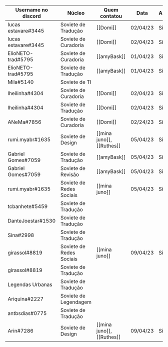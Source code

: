 | Username no discord | Núcleo | Quem contatou | Data | Aprovado |
| ------- | ------- | ------- | ------- | ------- |
|lucas estavare#3445 | Soviete de Tradução |[[Domi]] |02/04/23 |Sim|
|lucas estavare#3445 | Soviete de Curadoria |[[Domi]] |02/04/23 |Sim|
|ElioNETO-trad#5795 | Soviete de Curadoria | [[amyBask]] |01/04/23  |Sim |
|ElioNETO-trad#5795 | Soviete de Tradução | [[amyBask]] |01/04/23  |Sim  |
|Мilа#5140 | Soviete de TI |  |  |  |
|lheilinha#4304 | Soviete de Curadoria |[[Domi]] |02/04/23 |Sim|
|lheilinha#4304 | Soviete de Tradução |[[Domi]] |02/04/23 |Sim|
|ANeMa#7856 | Soviete de Curadoria |[[Domi]] |02/24/23 |Sim |
|rumi.myabr#1635 | Soviete de Design |[[mina juno]], [[Ruthes]]| 05/04/23 |Sim |
|Gabriel Gomes#7059 | Soviete de Tradução |[[amyBask]]  |  05/04/23 |Sim  |
|Gabriel Gomes#7059 | Soviete de Revisão | [[amyBask]] | 05/04/23  | Sim |
|rumi.myabr#1635 | Soviete de Redes Sociais |[[mina juno]] |05/04/23 |Sim |
|tcbanhete#5459 | Soviete de Tradução |  |  |  |
|DanteJoestar#1530 | Soviete de Tradução |  |  |  |
|Sina#2998 | Soviete de Tradução |  |  |  |
|girassol#8819 | Soviete de Redes Sociais |[[mina juno]] |09/04/23 |Sim |
|girassol#8819 | Soviete de Tradução |  |  |  |
|Legendas Urbanas | Soviete de Tradução |  |  |  |
|Ariquina#2227 | Soviete de Legendagem |  |  |  |
|antbsdias#0775 | Soviete de Tradução |  |  |  |
|Arin#7286 | Soviete de Design |[[mina juno]], [[Ruthes]] |09/04/23 |Sim |